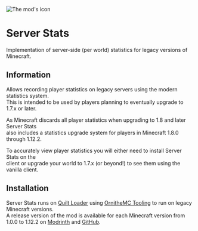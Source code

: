 ![The mod's icon](https://files.lostluma.net/ZyjaRV.png)

# Server Stats

Implementation of server-side (per world) statistics for legacy versions of Minecraft.

## Information

Allows recording player statistics on legacy servers using the modern statistics system.  
This is intended to be used by players planning to eventually upgrade to 1.7.x or later.

As Minecraft discards all player statistics when upgrading to 1.8 and later Server Stats  
also includes a statistics upgrade system for players in Minecraft 1.8.0 through 1.12.2.

To accurately view player statistics you will either need to install Server Stats on the  
client or upgrade your world to 1.7.x (or beyond!) to see them using the vanilla client.

## Installation

Server Stats runs on [Quilt Loader](https://quiltmc.org/en/) using [OrnitheMC Tooling](https://ornithemc.net/) to run on legacy Minecraft versions.  
A release version of the mod is available for each Minecraft version from 1.0.0 to 1.12.2 on [Modrinth](https://modrinth.com/mod/server-stats) and [GitHub](https://github.com/LostLuma/server-stats/releases).
